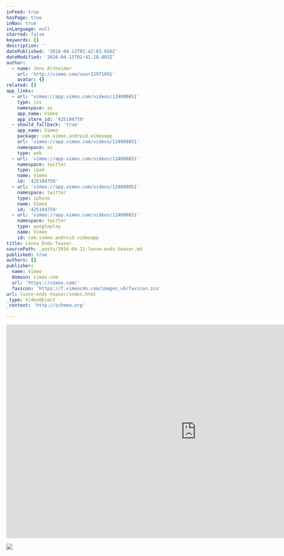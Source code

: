 ```yaml
---
inFeed: true
hasPage: true
inNav: true
inLanguage: null
starred: false
keywords: []
description: ''
datePublished: '2016-04-13T02:42:03.026Z'
dateModified: '2016-04-13T02:41:20.403Z'
author:
  - name: Jens Altheimer
    url: 'http://vimeo.com/user22971091'
    avatar: {}
related: []
app_links:
  - url: 'vimeo://app.vimeo.com/videos/124080851'
    type: ios
    namespace: ai
    app_name: Vimeo
    app_store_id: '425194759'
  - should_fallback: 'true'
    app_name: Vimeo
    package: com.vimeo.android.videoapp
    url: 'vimeo://app.vimeo.com/videos/124080851'
    namespace: ai
    type: web
  - url: 'vimeo://app.vimeo.com/videos/124080851'
    namespace: twitter
    type: ipad
    name: Vimeo
    id: '425194759'
  - url: 'vimeo://app.vimeo.com/videos/124080851'
    namespace: twitter
    type: iphone
    name: Vimeo
    id: '425194759'
  - url: 'vimeo://app.vimeo.com/videos/124080851'
    namespace: twitter
    type: googleplay
    name: Vimeo
    id: com.vimeo.android.videoapp
title: Loose Ends Teaser
sourcePath: _posts/2016-04-12-loose-ends-teaser.md
published: true
authors: []
publisher:
  name: Vimeo
  domain: vimeo.com
  url: 'https://vimeo.com/'
  favicon: 'https://f.vimeocdn.com/images_v6/favicon.ico'
url: loose-ends-teaser/index.html
_type: VideoObject
_context: 'http://schema.org'

---
```

<iframe src="https://cdn.embedly.com/widgets/media.html?src=https%3A%2F%2Fplayer.vimeo.com%2Fvideo%2F124080851&amp;url=https%3A%2F%2Fvimeo.com%2F124080851&amp;image=http%3A%2F%2Fi.vimeocdn.com%2Fvideo%2F513670007_1280.jpg&amp;key=b7d04c9b404c499eba89ee7072e1c4f7&amp;type=text%2Fhtml&amp;schema=vimeo" width="1000" height="563" scrolling="no" frameborder="0" allowfullscreen="allowfullscreen" style=""></iframe>

![](https://the-grid-user-content.s3-us-west-2.amazonaws.com/cd6e4812-2cb5-4738-b754-dedb8bbfc300.jpg)